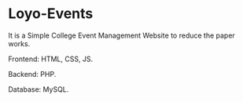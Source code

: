 # Loyo-Events
It is a Simple College Event Management Website to reduce the paper works.

Frontend: HTML, CSS, JS.

Backend: PHP.

Database: MySQL.
